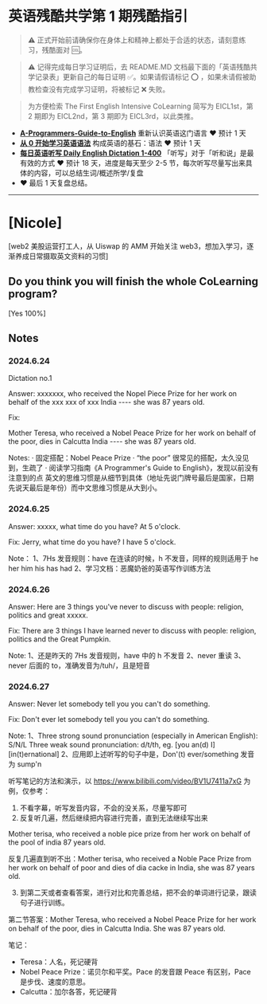# 英语残酷共学第 1 期残酷指引

> ⚠️ 正式开始前请确保你在身体上和精神上都处于合适的状态，请刻意练习，残酷面对 🆒。

> ⚠️ 记得完成每日学习证明后，去 README.MD 文档最下面的「英语残酷共学记录表」更新自己的每日证明 ✅。如果请假请标记 ⭕️ ，如果未请假被助教检查没有完成学习证明，将被标记 ❌ 失败。

> 为方便检索 The First English Intensive CoLearning 简写为 EICL1st，第 2 期即为 EICL2nd，第 3 期即为 EICL3rd，以此类推。

- [**A-Programmers-Guide-to-English**](https://github.com/yujiangshui/A-Programmers-Guide-to-English) 重新认识英语这门语言 ❤️ 预计 1 天
- [**从 0 开始学习英语语法**](https://hzpt-inet-club.github.io/english-note/) 构成英语的基石：语法 ❤️ 预计 1 天
- [**每日英语听写 Daily English Dictation 1-400**](https://www.bilibili.com/video/BV1U7411a7xG?p=3&vd_source=bc0666711d2280c24d54945ab9c11146) 「听写」对于「听和说」是最有效的方式 ❤️ 预计 18 天，进度是每天至少 2-5 节，每次听写尽量写出来具体的内容，可以总结生词/概述所学/复盘
- ❤️ 最后 1 天复盘总结。

---

# [Nicole]
[web2 美股运营打工人，从 Uiswap 的 AMM 开始关注 web3，想加入学习，逐渐养成日常摄取英文资料的习惯]

## Do you think you will finish the whole CoLearning program?
[Yes 100%]

## Notes
### 2024.6.24
Dictation no.1

Answer:
xxxxxxx, who received the Nopel Piece Prize for her work on behalf of the xxx  xxx of xxx India ---- she was 87 years old.

Fix:

Mother Teresa, who received a Nobel Peace Prize for her work on behalf of the poor, dies in Calcutta India ---- she was 87 years old.

Notes:
· 固定搭配：Nobel Peace Prize
· “the poor” 很常见的搭配，太久没见到，生疏了
· 阅读学习指南《A Programmer's Guide to English》，发现以前没有注意到的点
英文的思维习惯是从细节到具体（地址先说门牌号最后是国家，日期先说天最后是年份）而中文思维习惯是从大到小。


### 2024.6.25

Answer:
xxxxx, what time do you have?
At 5 o'clock.

Fix:
Jerry, what time do you have?
I have 5 o'clock.

Note：
1、7Hs 发音规则：have 在连读的时候，h 不发音，同样的规则适用于 he her him his has had
2、学习文档：恶魔奶爸的英语写作训练方法

### 2024.6.26
Answer:
Here are 3 things you've never to discuss with people: religion, politics and great xxxxx.

Fix:
There are 3 things I have learned never to discuss with people: religion, politics and the Great Pumpkin.

Note:
1、还是昨天的 7Hs 发音规则，have 中的 h 不发音
2、never 重读
3、never 后面的 to，准确发音为/tuh/，且是短音

### 2024.6.27
Answer:
Never let somebody tell you you can't do something.

Fix:
Don't ever let somebody tell you you can't do something.

Note:
1、Three strong sound pronunciation (especially in American English): S/N/L
Three weak sound pronunciation: d/t/th, eg. [you an(d) I] [in(t)ernational] 
2、应用即上述听写的句子中是，Don'(t) ever/something 发音为 sump'n


听写笔记的方法和演示，以 https://www.bilibili.com/video/BV1U7411a7xG 为例，仅参考：

1. 不看字幕，听写发音内容，不会的没关系，尽量写即可
2. 反复听几遍，然后继续把内容进行完善，直到无法继续写出来

Mother terisa, who received a noble pice prize from her work on behalf of the pool of india 87 years old.

反复几遍直到听不出：Mother terisa, who received a Noble Pace Prize from her work on behalf of poor and dies of dia cacke in India, she was 87 years old.

3. 到第二天或者查看答案，进行对比和完善总结，把不会的单词进行记录，跟读句子进行训练。

第二节答案：Mother Teresa, who received a Nobel Peace Prize for her work on behalf of the poor, dies in Calcutta India. She was 87 years old.

笔记：

- Teresa：人名，死记硬背
- Nobel Peace Prize：诺贝尔和平奖。Pace 的发音跟 Peace 有区别，Pace 是步伐、速度的意思。
- Calcutta：加尔各答，死记硬背
